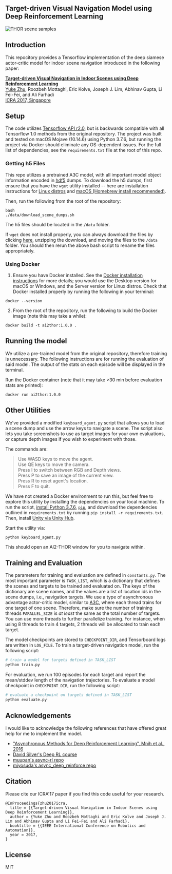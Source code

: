 ## Target-driven Visual Navigation Model using Deep Reinforcement Learning

![THOR scene samples](http://web.stanford.edu/~yukez/images/img/thor_examples.png "THOR scene samples")

## Introduction

This repocitory provides a Tensorflow implementation of the deep siamese actor-critic model for indoor scene navigation introduced in the following paper:

**[Target-driven Visual Navigation in Indoor Scenes using Deep Reinforcement Learning](http://web.stanford.edu/~yukez/papers/icra2017.pdf)**
<br>
[Yuke Zhu](http://web.stanford.edu/~yukez/), Roozbeh Mottaghi, Eric Kolve, Joseph J. Lim, Abhinav Gupta, Li Fei-Fei, and Ali Farhadi
<br>
[ICRA 2017, Singapore](http://www.icra2017.org/)

## Setup
The code utilizes [Tensorflow API r2.0](https://www.tensorflow.org/api_docs/), but is backwards compatible with all Tensorflow 1.0 methods from the original repository. The project was built and tested on macOS Mojave (10.14.6) using Python 3.7.6, but running the project via Docker should eliminate any OS-dependent issues. For the full list of dependencies, see the `requirements.txt` file at the root of this repo. 

### Getting h5 Files
This repo utilizes a pretrained A3C model, with all important model object information encoded in [hdf5](http://www.h5py.org/) dumps. To download the h5 dumps, first ensure that you have the `wget` utility installed -- here are installation instructions for [Linux distros](https://www.tecmint.com/install-wget-in-linux/) and [macOS (Homebrew install recommended)](https://www.fossmint.com/install-and-use-wget-on-mac/). 

Then, run the following from the root of the repository:
```
bash
./data/download_scene_dumps.sh
```
The h5 files should be located in the `/data` folder.

If `wget` does not install properly, you can always download the files by clicking [here](http://vision.stanford.edu/yukezhu/thor_v1_scene_dumps.zip), unzipping the download, and moving the files to the `/data` folder. You should then rerun the above bash script to rename the files appropriately. 

### Using Docker 
1. Ensure you have Docker installed. See the [Docker installation instructions](https://docs.docker.com/install/) for more details; you would use the Desktop version for macOS or Windows, and the Server version for Linux distros. Check that Docker installed properly by running the following in your terminal:
```
docker --version
```
2. From the root of the repository, run the following to build the Docker image (note this may take a while):
```
docker build -t ai2thor:1.0.0 .
```

## Running the model
We utilize a pre-trained model from the original repository, therefore training is unnecessary. The following instructions are for running the evaluation of said model. The output of the stats on each episode will be displayed in the terminal.

Run the Docker container (note that it may take >30 min before evaluation stats are printed):
```
docker run ai2thor:1.0.0
```

## Other Utilities

We've provided a modified `keyboard_agent.py` script that allows you to load a scene dump and use the arrow keys to navigate a scene. The script also lets you take screenshots to use as target images for your own evaluations, or capture depth images if you wish to experiment with those. 

The commands are:
> Use WASD keys to move the agent.<br>
> Use QE keys to move the camera.<br>
> Press I to switch between RGB and Depth views.<br>
> Press P to save an image of the current view.<br>
> Press R to reset agent's location.<br>
> Press F to quit.

We have not created a Docker environment to run this, but feel free to explore this utility by installing the dependencies on your local machine. To run the script, [install Python 3.7.6](https://www.python.org/downloads/), [`pip`](https://pip.pypa.io/en/stable/installing/), and download the dependencies outlined in `requirements.txt` by running `pip install -r requirements.txt`. Then, install [Unity via Unity Hub](https://unity3d.com/get-unity/download). 

Start the utility via:
```
python keyboard_agent.py 
```
This should open an AI2-THOR window for you to navigate within. 

## Training and Evaluation
The parameters for training and evaluation are defined in ```constants.py```. The most important parameter is ```TASK_LIST```, which is a dictionary that defines the scenes and targets to be trained and evaluated on. The keys of the dictionary are scene names, and the values are a list of location ids in the scene dumps, i.e., navigation targets. We use a type of asynchronous advantage actor-critic model, similar to [A3C](https://arxiv.org/abs/1602.01783), where each thread trains for one target of one scene. Therefore, make sure the number of training threads ```PARALLEL_SIZE``` is *at least* the same as the total number of targets. You can use more threads to further parallelize training. For instance, when using 8 threads to train 4 targets, 2 threads will be allocated to train each target.

The model checkpoints are stored to ```CHECKPOINT_DIR```, and Tensorboard logs are written in ```LOG_FILE```. To train a target-driven navigation model, run the following script:
```bash
# train a model for targets defined in TASK_LIST
python train.py
```

For evaluation, we run 100 episodes for each target and report the mean/stddev length of the navigation trajectories. To evaluate a model checkpoint in ```CHECKPOINT_DIR```, run the following script:
```bash
# evaluate a checkpoint on targets defined in TASK_LIST
python evaluate.py
```

## Acknowledgements
I would like to acknowledge the following references that have offered great help for me to implement the model.
* ["Asynchronous Methods for Deep Reinforcement Learning", Mnih et al., 2016](https://arxiv.org/abs/1602.01783)
* [David Silver's Deep RL course](http://www0.cs.ucl.ac.uk/staff/d.silver/web/Teaching.html)
* [muupan's async-rl repo](https://github.com/muupan/async-rl/wiki)
* [miyosuda's async_deep_reinforce repo](https://github.com/miyosuda/async_deep_reinforce)

## Citation
Please cite our ICRA'17 paper if you find this code useful for your research.
```
@InProceedings{zhu2017icra,
  title = {{Target-driven Visual Navigation in Indoor Scenes using Deep Reinforcement Learning}},
  author = {Yuke Zhu and Roozbeh Mottaghi and Eric Kolve and Joseph J. Lim and Abhinav Gupta and Li Fei-Fei and Ali Farhadi},
  booktitle = {{IEEE International Conference on Robotics and Automation}},
  year = 2017,
}
```

## License
MIT
